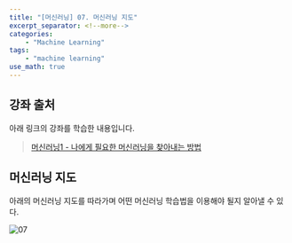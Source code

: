 ```yaml
---
title: "[머신러닝] 07. 머신러닝 지도"
excerpt_separator: <!--more-->
categories: 
    - "Machine Learning"
tags: 
    - "machine learning"
use_math: true
---
```

## 강좌 출처  
아래 링크의 강좌를 학습한 내용입니다.  
 > [머신러닝1 - 나에게 필요한 머신러닝을 찾아내는 방법](https://opentutorials.org/course/4548/28934)  

## 머신러닝 지도  
아래의 머신러닝 지도를 따라가며 어떤 머신러닝 학습법을 이용해야 될지 알아낼 수 있다.  

![07](https://user-images.githubusercontent.com/59808674/135081673-6846bb6f-072d-498d-9340-32f2e5004f20.png)  